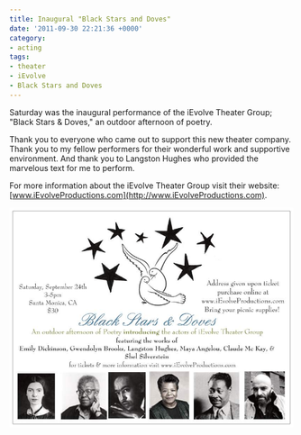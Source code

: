 ```yaml
---
title: Inaugural "Black Stars and Doves"
date: '2011-09-30 22:21:36 +0000'
category:
- acting
tags:
- theater
- iEvolve
- Black Stars and Doves
---
```


Saturday was the inaugural performance of the iEvolve Theater Group; "Black
Stars & Doves," an outdoor afternoon of poetry.

Thank you to everyone who came out to support this new theater company. Thank
you to my fellow performers for their wonderful work and supportive environment.
And thank you to Langston Hughes who provided the marvelous text for me to
perform.

For more information about the iEvolve Theater Group visit their website:
[www.iEvolveProductions.com](http://www.iEvolveProductions.com).


![Black Stars and Doves](images/Black-Stars-and-Doves-postcard.jpg)
